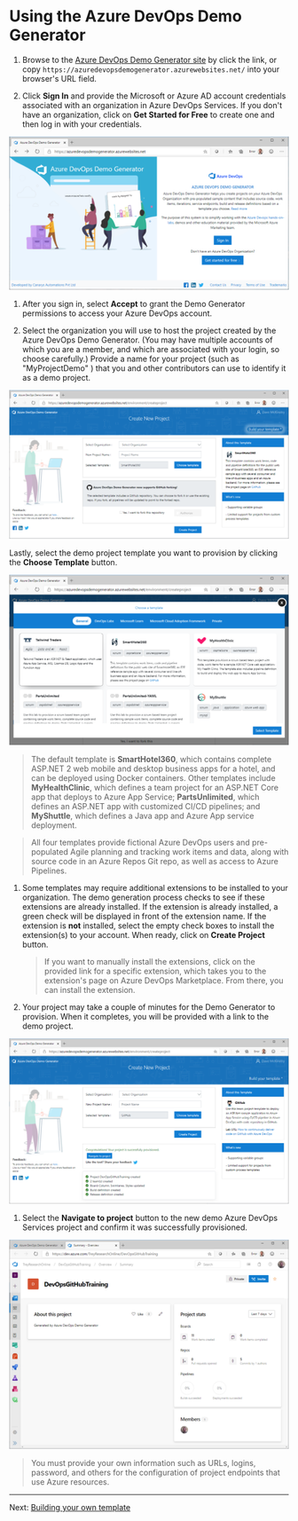 # Using the Azure DevOps Demo Generator

1. Browse to the [Azure DevOps Demo Generator site](https://azuredevopsdemogenerator.azurewebsites.net/) by click the link, or copy `https://azuredevopsdemogenerator.azurewebsites.net/` into your browser's URL field.

2. Click **Sign In** and provide the Microsoft or Azure AD account credentials associated with an organization in Azure DevOps Services. If you don't have an organization, click on **Get Started for Free** to create one and then log in with your credentials.

![Image of VSTS Demo Generator V2 login](./About-Azure-DevOps-Demo-Generator/images/homepage.png)

1. After you sign in, select **Accept** to grant the Demo Generator permissions to access your Azure DevOps account.

1. Select the organization you will use to host the project created by the Azure DevOps Demo Generator. (You may have multiple accounts of which you are a member, and which are associated with your login, so choose carefully.) Provide a name for your project (such as "MyProjectDemo" ) that you and other contributors can use to identify it as a demo project. 

![Image of the generator main page](./About-Azure-DevOps-Demo-Generator/images/mainpage.png)

Lastly, select the demo project template you want to provision by clicking the **Choose Template** button.

![Image of VSTS Demo Generator template selection screen](./About-Azure-DevOps-Demo-Generator/images/templateselection.png)

   >The default template is **SmartHotel360**, which contains complete ASP.NET 2 web mobile and desktop business apps for a hotel, and can be deployed using Docker containers. Other templates include **MyHealthClinic**, which defines a team project for an ASP.NET Core app that deploys to Azure App Service; **PartsUnlimited**, which defines an ASP.NET app with customized CI/CD pipelines; and **MyShuttle**, which defines a Java app and Azure App service deployment.

   >All four templates provide fictional Azure DevOps users and pre-populated Agile planning and tracking work items and data, along with source code in an Azure Repos Git repo, as well as access to Azure Pipelines.

1. Some templates may require additional extensions to be installed to your organization. The demo generation process checks to see if these extensions are already installed. If the extension is already installed, a green check will be displayed in front of the extension name. If the extension is **not** installed, select the empty check boxes to install the extension(s) to your account. When ready, click on **Create Project** button.

    > If you want to manually install the extensions,  click on the provided link for a specific extension, which takes you to the extension's page on Azure DevOps Marketplace. From there, you can install the extension.

2. Your project may take a couple of minutes for the Demo Generator to provision. When it completes, you will be provided with a link to the demo project.

![Image of Azure DevOps Demo Generator project created screen](./About-Azure-DevOps-Demo-Generator/images/projectcreated.png)

1. Select the **Navigate to project** button to the new demo Azure DevOps Services project and confirm it was successfully provisioned.

![Image of Azure DevOps Demo Generator provision confirmation screen](./About-Azure-DevOps-Demo-Generator/images/projecthomepage.png)

> You must provide your own information such as URLs, logins, password, and others for the configuration of project endpoints that use Azure resources.

-------------

Next: [Building your own template](./Using-The-Template-Extractor.md)
